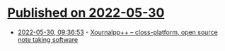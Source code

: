 # [Published on 2022-05-30](index.md)

* [2022-05-30, 09:36:53](https://news.ycombinator.com/item?id=31557140) - [Xournalpp++ – closs-platform, open source note taking software](https://xournalpp.github.io/)
